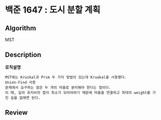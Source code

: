 # 백준 1647 : 도시 분할 계획

## Algorithm

MST

## Description
**로직설명**

    MST에는 Kruskal과 Prim 두 가지 방법이 있는데 Kruakal을 사용했다.
    Union-Find 사용
    문제에서 요구하는 점은 두 개의 마을로 분리해야 한다는 점이다.
    이 때, 길의 유지비의 합이 최소가 되어야하기 때문에 마을을 연결하고 최대의 weight를 가진 길을 없애면 된다.


## Review


